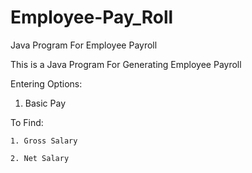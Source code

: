 # Employee-Pay_Roll
Java Program For Employee Payroll

This is a Java Program For Generating Employee Payroll

Entering Options:

  1. Basic Pay
  
   To Find:
  
    1. Gross Salary
    
    2. Net Salary
